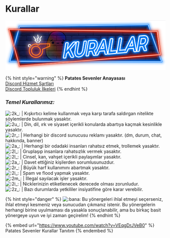 # Kurallar

![](<.gitbook/assets/image (19).png>)

{% hint style="warning" %}
**Patates Sevenler Anayasası**\
[Discord Hizmet Şartları](https://discord.com/terms)\
[Discord Topluluk İlkeleri](https://discord.com/guidelines)
{% endhint %}

### _**Temel Kurallarımız:**_&#x20;

<img src="https://cdn.discordapp.com/emojis/776085341400334346.png?v=1" alt=":2k_:" data-size="line"> | Kışkırtıcı kelime kullanmak veya karşı tarafa saldırgan nitelikte söylemlerde bulunmak yasaktır. \
<img src="https://cdn.discordapp.com/emojis/776085389270056971.png?v=1" alt=":2u_:" data-size="line"> | Din, dil, ırk ve siyaset içerikli konularda abartıya kaçmak kesinlikle yasaktır. \
<img src="https://cdn.discordapp.com/emojis/776085367648288790.png?v=1" alt=":2r_:" data-size="line">  | Herhangi bir discord sunucusu reklamı yasaktır. (dm, durum, chat, hakkında, banner)\
<img src="https://cdn.discordapp.com/emojis/776085294453751828.png?v=1" alt=":2a_:" data-size="line"> | Herhangi bir odadaki insanları rahatsız etmek, trollemek yasaktır. \
<img src="https://cdn.discordapp.com/emojis/776083331422486529.png?v=1" alt=":2l_:" data-size="line">  | Gruplaşıp insanlara rahatsızlık vermek yasaktır. \
<img src="https://cdn.discordapp.com/emojis/776083331422486529.png?v=1" alt=":2l_:" data-size="line">  | Cinsel, kan, vahşet içerikli paylaşımlar yasaktır. \
<img src="https://cdn.discordapp.com/emojis/776085294453751828.png?v=1" alt=":2a_:" data-size="line"> | Davet ettiğiniz kişilerden sorumlusunuzdur. \
<img src="https://cdn.discordapp.com/emojis/776085367648288790.png?v=1" alt=":2r_:" data-size="line">  | Büyük harf kullanımını abartmak yasaktır. \
<img src="https://cdn.discordapp.com/emojis/776083350934257664.png?v=1" alt=":2i_:" data-size="line">    | Spam ve flood yapmak yasaktır. \
<img src="https://cdn.discordapp.com/emojis/776085348827922453.png?v=1" alt=":2m_:" data-size="line"> | İllegal sayılacak işler yasaktır. \
<img src="https://cdn.discordapp.com/emojis/776083350934257664.png?v=1" alt=":2i_:" data-size="line">    | Nicklerinizin etiketlenecek derecede olması zorunludur. \
<img src="https://cdn.discordapp.com/emojis/776099755691737099.png?v=1" alt=":2z_:" data-size="line">   | Bazı durumlarda yetkililer insiyatifine göre karar verebilir.

{% hint style="danger" %}
&#x20;<img src="https://cdn.discordapp.com/emojis/794377438259707914.gif?v=1" alt=":bana:" data-size="line"> Bu yönergeleri ihlal etmeyi seçerseniz, ihlal etmeyi kesmeniz veya sunucudan çıkmanız istenir. Bu yönergelerin herhangi birine uyulmaması da yasakla sonuçlanabilir, ama bu birkaç basit yönergeye uyun ve iyi zaman geçirelim!
{% endhint %}

{% embed url="https://www.youtube.com/watch?v=VEqgDrJVeB0" %}
Patates Sevenler Kurallar Tanıtım
{% endembed %}
